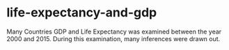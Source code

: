 # life-expectancy-and-gdp
Many Countries GDP and Life Expectancy was examined between the year 2000 and 2015. During this examination, many inferences were drawn out.
